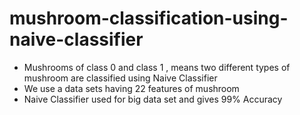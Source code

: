 # mushroom-classification-using-naive-classifier

- Mushrooms of class 0 and class 1 , means two different types of mushroom are classified using Naive Classifier
- We use a data sets having 22 features of mushroom
- Naive Classifier used for big data set and gives 99% Accuracy
